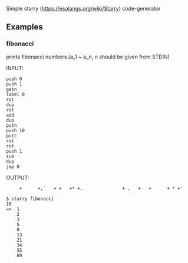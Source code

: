 Simple starry (https://esolangs.org/wiki/Starry)  code-generator

## Examples

### fibonacci
prints fibonacci numbers.(a_1 ~ a_n, n should be given from STDIN)

INPUT:
```
push 0
push 1
getn
label 0
rot
dup
rot
add
dup
putn
push 10
putc
rot
rot
push 1
sub
dup
jmp 0
```

OUTPUT:
```
     +      +,`   + +   +* +.               + .   +   +      + * +'
```


```
$ starry fibonacci
10
=>  1
    2
    3
    5
    8
    13
    21
    34
    55
    89
```
